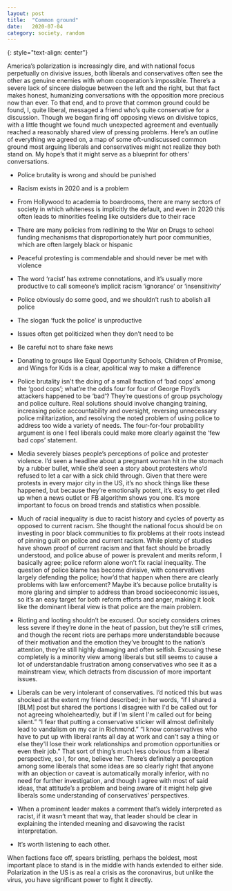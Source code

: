 ```yaml
---
layout: post
title:	"Common ground"
date:	2020-07-04
category: society, random
---
```

<!-- ![grid26] -->
{: style="text-align: center"}
<!--exc-->

 America’s polarization is increasingly dire, and with national focus perpetually on divisive issues, both liberals and conservatives often see the other as genuine enemies with whom cooperation’s impossible. There’s a severe lack of sincere dialogue between the left and the right, but that fact makes honest, humanizing conversations with the opposition more precious now than ever. To that end, and to prove that common ground could be found, I, quite liberal, messaged a friend who’s quite conservative for a discussion. Though we began firing off opposing views on divisive topics, with a little thought we found much unexpected agreement and eventually reached a reasonably shared view of pressing problems. Here’s an outline of everything we agreed on, a map of some oft-undiscussed common ground most arguing liberals and conservatives might not realize they both stand on. My hope’s that it might serve as a blueprint for others’ conversations.

- Police brutality is wrong and should be punished
- Racism exists in 2020 and is a problem
- From Hollywood to academia to boardrooms, there are many sectors of society in which whiteness is implicitly the default, and even in 2020 this often leads to minorities feeling like outsiders due to their race
- There are many policies from redlining to the War on Drugs to school funding mechanisms that disproportionately hurt poor communities, which are often largely black or hispanic
- Peaceful protesting is commendable and should never be met with violence
- The word ‘racist’ has extreme connotations, and it’s usually more productive to call someone’s implicit racism ‘ignorance’ or ‘insensitivity’
- Police obviously do some good, and we shouldn’t rush to abolish all police
- The slogan ‘fuck the police’ is unproductive
- Issues often get politicized when they don’t need to be
- Be careful not to share fake news
- Donating to groups like Equal Opportunity Schools, Children of Promise, and Wings for Kids is a clear, apolitical way to make a difference

- Police brutality isn't the doing of a small fraction of ‘bad cops’ among the ‘good cops’; what’re the odds four for four of George Floyd’s attackers happened to be ‘bad’? They’re questions of group psychology and police culture. Real solutions should involve changing training, increasing police accountability and oversight, reversing unnecessary police militarization, and resolving the noted problem of using police to address too wide a variety of needs. The four-for-four probability argument is one I feel liberals could make more clearly against the ‘few bad cops’ statement.

- Media severely biases people’s perceptions of police and protester violence. I’d seen a headline about a pregnant woman hit in the stomach by a rubber bullet, while she’d seen a story about protesters who’d refused to let a car with a sick child through. Given that there were protests in every major city in the US, it’s no shock things like these happened, but because they’re emotionally potent, it’s easy to get riled up when a news outlet or FB algorithm shows you one. It’s more important to focus on broad trends and statistics when possible.

- Much of racial inequality is due to racist history and cycles of poverty as opposed to current racism. She thought the national focus should be on investing in poor black communities to fix problems at their roots instead of pinning guilt on police and current racism. While plenty of studies have shown proof of current racism and that fact should be broadly understood, and police abuse of power is prevalent and merits reform, I basically agree; police reform alone won’t fix racial inequality. The question of police blame has become divisive, with conservatives largely defending the police; how’d that happen when there are clearly problems with law enforcement? Maybe it’s because police brutality is more glaring and simpler to address than broad socioeconomic issues, so it’s an easy target for both reform efforts and anger, making it look like the dominant liberal view is that police are the main problem.

- Rioting and looting shouldn’t be excused. Our society considers crimes less severe if they’re done in the heat of passion, but they’re still crimes, and though the recent riots are perhaps more understandable because of their motivation and the emotion they’ve brought to the nation’s attention, they’re still highly damaging and often selfish. Excusing these completely is a minority view among liberals but still seems to cause a lot of understandable frustration among conservatives who see it as a mainstream view, which detracts from discussion of more important issues.

- Liberals can be very intolerant of conservatives. I’d noticed this but was shocked at the extent my friend described; in her words, “if I shared a [BLM] post but shared the portions I disagree with I'd be called out for not agreeing wholeheartedly, but if I'm silent I'm called out for being silent.” “I fear that putting a conservative sticker will almost definitely lead to vandalism on my car in Richmond.” “I know conservatives who have to put up with liberal rants all day at work and can't say a thing or else they'll lose their work relationships and promotion opportunities or even their job.” That sort of thing’s much less obvious from a liberal perspective, so I, for one, believe her. There’s definitely a perception among some liberals that some ideas are so clearly right that anyone with an objection or caveat is automatically morally inferior, with no need for further investigation, and though I agree with most of said ideas, that attitude’s a problem and being aware of it might help give liberals some understanding of conservatives’ perspectives.

- When a prominent leader makes a comment that’s widely interpreted as racist, if it wasn’t meant that way, that leader should be clear in explaining the intended meaning and disavowing the racist interpretation.

- It’s worth listening to each other.

When factions face off, spears bristling, perhaps the boldest, most important place to stand is in the middle with hands extended to either side. Polarization in the US is as real a crisis as the coronavirus, but unlike the virus, you have significant power to fight it directly.

